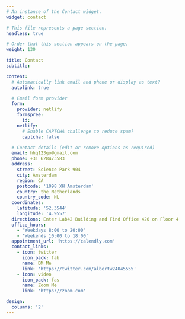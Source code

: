 ```yaml
---
# An instance of the Contact widget.
widget: contact

# This file represents a page section.
headless: true

# Order that this section appears on the page.
weight: 130

title: Contact
subtitle:

content:
  # Automatically link email and phone or display as text?
  autolink: true

  # Email form provider
  form:
    provider: netlify
    formspree:
      id:
    netlify:
      # Enable CAPTCHA challenge to reduce spam?
      captcha: false

  # Contact details (edit or remove options as required)
  email: hhq123go@gmail.com
  phone: +31 628473583
  address:
    street: Science Park 904
    city: Amsterdam
    region: CA
    postcode: '1098 XH Amsterdam'
    country: the Netherlands
    country_code: NL
  coordinates:
    latitude: '52.3544'
    longitude: '4.9557'
  directions: Enter Lab42 Building and Find Office 420 on Floor 4
  office_hours:
    - 'Weekdays 8:00 to 20:00'
    - 'Weekends 10:00 to 18:00'
  appointment_url: 'https://calendly.com'
  contact_links:
    - icon: twitter
      icon_pack: fab
      name: DM Me
      link: 'https://twitter.com/albertw24045555'
    - icon: video
      icon_pack: fas
      name: Zoom Me
      link: 'https://zoom.com'

design:
  columns: '2'
---
```

